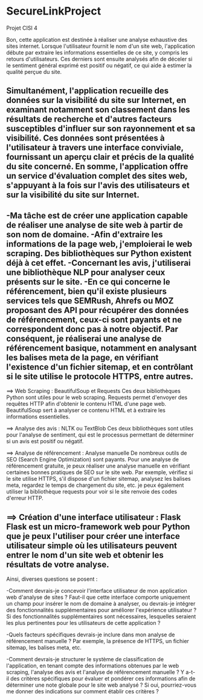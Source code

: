 # SecureLinkProject
Projet CISI 4

Bon, cette application est destinée à réaliser une analyse exhaustive des sites internet. Lorsque l'utilisateur fournit le nom d'un site web, l'application débute par extraire les informations essentielles de ce site, y compris les retours d'utilisateurs. Ces derniers sont ensuite analysés afin de déceler si le sentiment général exprimé est positif ou négatif, ce qui aide à estimer la qualité perçue du site.

Simultanément, l'application recueille des données sur la visibilité du site sur Internet, en examinant notamment son classement dans les résultats de recherche et d'autres facteurs susceptibles d'influer sur son rayonnement et sa visibilité. Ces données sont présentées à l'utilisateur à travers une interface conviviale, fournissant un aperçu clair et précis de la qualité du site concerné. En somme, l'application offre un service d'évaluation complet des sites web, s'appuyant à la fois sur l'avis des utilisateurs et sur la visibilité du site sur Internet.
----------------------------------------------------------------------------------------------------------------------------------------------------------------------------
-Ma tâche est de créer une application capable de réaliser une analyse de site web à partir de son nom de domaine.
-Afin d'extraire les informations de la page web, j'emploierai le web scraping. Des bibliothèques sur Python existent déjà à cet effet.
-Concernant les avis, j'utiliserai une bibliothèque NLP pour analyser ceux présents sur le site.
-En ce qui concerne le référencement, bien qu'il existe plusieurs services tels que SEMRush, Ahrefs ou MOZ proposant des API pour récupérer des données de référencement, ceux-ci sont payants et ne correspondent donc pas à notre objectif. Par conséquent, je réaliserai une analyse de référencement basique, notamment en analysant les balises meta de la page, en vérifiant l'existence d'un fichier sitemap, et en contrôlant si le site utilise le protocole HTTPS, entre autres.
-----------------------------------------------------------------------------------------------------------------------------------------------------------------------------
==> Web Scraping : BeautifulSoup et Requests
Ces deux bibliothèques Python sont utiles pour le web scraping. Requests permet d'envoyer des requêtes HTTP afin d'obtenir le contenu HTML d'une page web. BeautifulSoup sert à analyser ce contenu HTML et à extraire les informations essentielles.

==> Analyse des avis : NLTK ou TextBlob
Ces deux bibliothèques sont utiles pour l'analyse de sentiment, qui est le processus permettant de déterminer si un avis est positif ou négatif.

==> Analyse de référencement : Analyse manuelle
De nombreux outils de SEO (Search Engine Optimization) sont payants. Pour une analyse de référencement gratuite, je peux réaliser une analyse manuelle en vérifiant certaines bonnes pratiques de SEO sur le site web. Par exemple, vérifiez si le site utilise HTTPS, s'il dispose d'un fichier sitemap, analysez les balises meta, regardez le temps de chargement du site, etc. je peux également utiliser la bibliothèque requests pour voir si le site renvoie des codes d'erreur HTTP.

==> Création d'une interface utilisateur : Flask
Flask est un micro-framework web pour Python que je peux l'utiliser pour créer une interface utilisateur simple où les utilisateurs peuvent entrer le nom d'un site web et obtenir les résultats de votre analyse.
------------------------------------------------------------------------------------------------------------------------------------------------------------------------------
Ainsi, diverses questions se posent :

-Comment devrais-je concevoir l'interface utilisateur de mon application web d'analyse de sites ? Faut-il que cette interface comporte uniquement un champ pour insérer le nom de domaine à analyser, ou devrais-je intégrer des fonctionnalités supplémentaires pour améliorer l'expérience utilisateur ? Si des fonctionnalités supplémentaires sont nécessaires, lesquelles seraient les plus pertinentes pour les utilisateurs de cette application ?

-Quels facteurs spécifiques devrais-je inclure dans mon analyse de référencement manuelle ? Par exemple, la présence de HTTPS, un fichier sitemap, les balises meta, etc.

-Comment devrais-je structurer le système de classification de l'application, en tenant compte des informations obtenues par le web scraping, l'analyse des avis et l'analyse de référencement manuelle ? Y a-t-il des critères spécifiques pour évaluer et pondérer ces informations afin de déterminer une note globale pour le site web analysé ? Si oui, pourriez-vous me donner des indications sur comment établir ces critères ?
